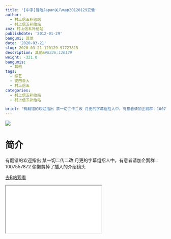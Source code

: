 ```yaml
---
title: '[中字]冒险Japan关八map20120129安雏'
author:
  - 村上信五补给站
  - 村上信五补给站
zmz: 村上信五补给站
publishdate: '2012-01-29'
bangumi: 其他
date: '2020-03-21'
slug: 2020-03-21-120129-97727815
description: 其他&#8226;120129
weight: -321.0
bangumis:
  - 其他
tags:
  - 综艺
  - 安田章大
  - 村上信五
categories:
  - 村上信五补给站
  - 村上信五补给站

brief: "有翻错的欢迎指出 禁一切二传二改 月更的字幕组招人中，有意者请加企鹅群：1007557872 偷懒剪掉了插入的介绍镜头"
---
```

![](https://raw.githubusercontent.com/tcgriffith/owaraisite/master/static/tmpimg/c82408faeadb5151f5a4cb9239b53ac330f7c032.jpg.480.jpg)
# 简介  
有翻错的欢迎指出
禁一切二传二改
月更的字幕组招人中，有意者请加企鹅群：1007557872
偷懒剪掉了插入的介绍镜头  

[去B站观看](https://www.bilibili.com/video/av97727815/)
<div class ="resp-container"><iframe class="testiframe" src="//player.bilibili.com/player.html?aid=97727815"", scrolling="no", allowfullscreen="true" > </iframe></div> 
